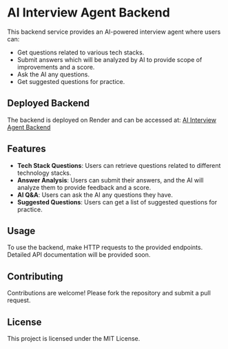 # AI Interview Agent Backend

This backend service provides an AI-powered interview agent where users can:
- Get questions related to various tech stacks.
- Submit answers which will be analyzed by AI to provide scope of improvements and a score.
- Ask the AI any questions.
- Get suggested questions for practice.

## Deployed Backend
The backend is deployed on Render and can be accessed at:
[AI Interview Agent Backend](https://ai-interview-agent-backend.onrender.com)

## Features
- **Tech Stack Questions**: Users can retrieve questions related to different technology stacks.
- **Answer Analysis**: Users can submit their answers, and the AI will analyze them to provide feedback and a score.
- **AI Q&A**: Users can ask the AI any questions they have.
- **Suggested Questions**: Users can get a list of suggested questions for practice.

## Usage
To use the backend, make HTTP requests to the provided endpoints. Detailed API documentation will be provided soon.

## Contributing
Contributions are welcome! Please fork the repository and submit a pull request.

## License
This project is licensed under the MIT License.
